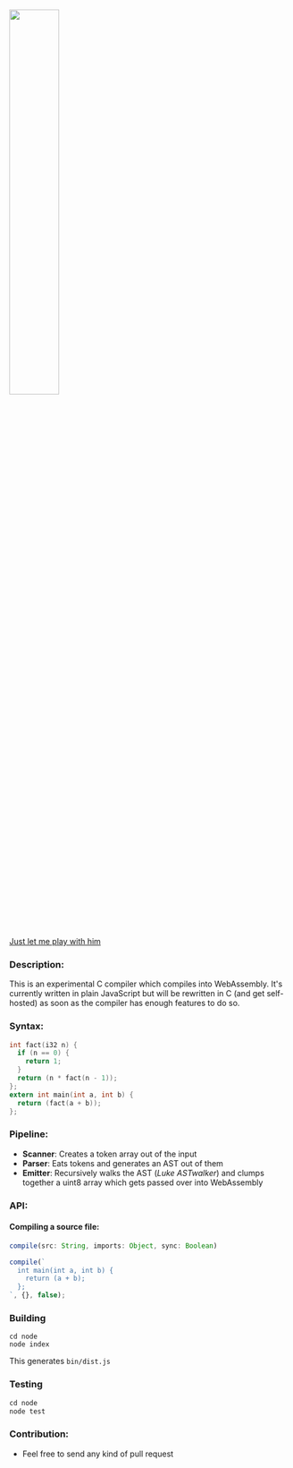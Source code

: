 # <img width="42%" src="http://i.imgur.com/lJGRXvt.png" />
[Just let me play with him](http://maierfelix.github.io/momo/)

### Description:
This is an experimental C compiler which compiles into WebAssembly. It's currently written in plain JavaScript but will be rewritten in C (and get self-hosted) as soon as the compiler has enough features to do so.

### Syntax:

````c
int fact(i32 n) {
  if (n == 0) {
    return 1;
  }
  return (n * fact(n - 1));
};
extern int main(int a, int b) {
  return (fact(a + b));
};
````

### Pipeline:
 - **Scanner**: Creates a token array out of the input
 - **Parser**: Eats tokens and generates an AST out of them
 - **Emitter**: Recursively walks the AST (*Luke ASTwalker*) and clumps together a uint8 array which gets passed over into WebAssembly

### API:

#### Compiling a source file:
````js
compile(src: String, imports: Object, sync: Boolean)
````
````js
compile(`
  int main(int a, int b) {
    return (a + b);
  };
`, {}, false);
````

### Building
````
cd node
node index
````
This generates ``bin/dist.js``

### Testing

````js
cd node
node test
````

### Contribution:
 - Feel free to send any kind of pull request

